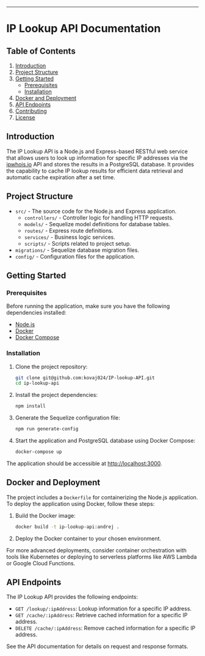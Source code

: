 
---

# IP Lookup API Documentation

## Table of Contents

1. [Introduction](#introduction)
2. [Project Structure](#project-structure)
3. [Getting Started](#getting-started)
    - [Prerequisites](#prerequisites)
    - [Installation](#installation)
4. [Docker and Deployment](#docker-and-deployment)
5. [API Endpoints](#api-endpoints)
6. [Contributing](#contributing)
7. [License](#license)

## Introduction

The IP Lookup API is a Node.js and Express-based RESTful web service that allows users to look up information for specific IP addresses via the [ipwhois.io](https://ipwhois.io/) API and stores the results in a PostgreSQL database. It provides the capability to cache IP lookup results for efficient data retrieval and automatic cache expiration after a set time.

## Project Structure

- `src/` - The source code for the Node.js and Express application.
    - `controllers/` - Controller logic for handling HTTP requests.
    - `models/` - Sequelize model definitions for database tables.
    - `routes/` - Express route definitions.
    - `services/` - Business logic services.
    - `scripts/` - Scripts related to project setup.
- `migrations/` - Sequelize database migration files.
- `config/` - Configuration files for the application.

## Getting Started

### Prerequisites

Before running the application, make sure you have the following dependencies installed:

- [Node.js](https://nodejs.org/)
- [Docker](https://www.docker.com/)
- [Docker Compose](https://docs.docker.com/compose/)

### Installation

1. Clone the project repository:

   ```bash
   git clone git@github.com:kovaj024/IP-lookup-API.git
   cd ip-lookup-api
   ```

2. Install the project dependencies:

   ```bash
   npm install
   ```

3. Generate the Sequelize configuration file:

   ```bash
   npm run generate-config
   ```

4. Start the application and PostgreSQL database using Docker Compose:

   ```bash
   docker-compose up
   ```

The application should be accessible at [http://localhost:3000](http://localhost:3000).

## Docker and Deployment

The project includes a `Dockerfile` for containerizing the Node.js application. To deploy the application using Docker, follow these steps:

1. Build the Docker image:

   ```bash
   docker build -t ip-lookup-api:andrej .
   ```

2. Deploy the Docker container to your chosen environment.

For more advanced deployments, consider container orchestration with tools like Kubernetes or deploying to serverless platforms like AWS Lambda or Google Cloud Functions.

## API Endpoints

The IP Lookup API provides the following endpoints:

- `GET /lookup/:ipAddress`: Lookup information for a specific IP address.
- `GET /cache/:ipAddress`: Retrieve cached information for a specific IP address.
- `DELETE /cache/:ipAddress`: Remove cached information for a specific IP address.

See the API documentation for details on request and response formats.